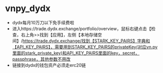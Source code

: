 # vnpy_dydx
* dydx每月10万刀以下免手续费啦
* 进入https://trade.dydx.exchange/portfolio/overview，鼠标右键点击【检查，右上角>>找到【应用】，左侧【本地存储空间】/https://trade.dydx.exchange/找到【STARK_KEY_PAIRS】字典和【API_KEY_PAIRS】，需要用到STARK_KEY_PAIRS的privateKey(对应vn.py里面的stark_private_key)和API_KEY_PAIRS里面的key，secret，passphrase，其他参数不用改
* 链接到dydx的钱包资产必须走erc20链
